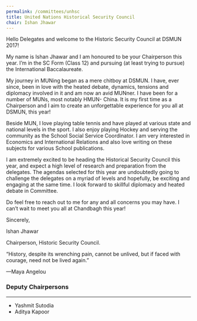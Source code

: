 ```yaml
---
permalink: /committees/unhsc
title: United Nations Historical Security Council
chair: Ishan Jhawar
---
```


Hello Delegates and welcome to the Historic Security Council at DSMUN 2017!

My name is Ishan Jhawar and I am honoured to be your Chairperson this year. I’m in the SC Form (Class 12) and pursuing (at least trying to pursue) the International Baccalaureate.

My journey in MUNing began as a mere chitboy at DSMUN. I have, ever since, been in love with the heated debate, dynamics, tensions and diplomacy involved in it and am now an avid MUNner. I have been for a number of MUNs, most notably HMUN- China. It is my first time as a Chairperson and I aim to create an unforgettable experience for you all at DSMUN, this year!

Beside MUN, I love playing table tennis and have played at various state and national levels in the sport. I also enjoy playing Hockey and serving the community as the School Social Service Coordinator. I am very interested in Economics and International Relations and also love writing on these subjects for various School publications.

I am extremely excited to be heading the Historical Security Council this year, and expect a high level of research and preparation from the delegates. The agendas selected for this year are undoubtedly going to challenge the delegates on a myriad of levels and hopefully, be exciting and engaging at the same time. I look forward to skillful diplomacy and heated debate in Committee.

Do feel free to reach out to me for any and all concerns you may have. I can’t wait to meet you all at Chandbagh this year!

Sincerely,

Ishan Jhawar

Chairperson, Historic Security Council.

“History, despite its wrenching pain, cannot be unlived, but if faced with courage, need not be lived again.”

—Maya Angelou

### Deputy Chairpersons
<hr>

- Yashmit Sutodia
- Aditya Kapoor
